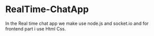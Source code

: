 # RealTime-ChatApp
In the Real time chat app we make use node.js and socket.io and for frontend part i use Html Css.
